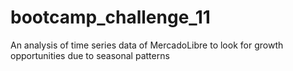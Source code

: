# bootcamp_challenge_11
An analysis of time series data of MercadoLibre to look for growth opportunities due to seasonal patterns
